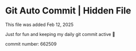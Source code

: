 # Git Auto Commit | Hidden File

This file was added Feb 12, 2025

Just for fun and keeping my daily git commit active 🤪

commit number: 662509

